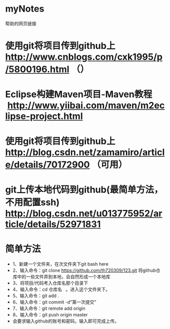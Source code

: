 # myNotes
帮助的网页链接
# 使用git将项目传到github上   http://www.cnblogs.com/cxk1995/p/5800196.html            （）
# Eclipse构建Maven项目-Maven教程    http://www.yiibai.com/maven/m2eclipse-project.html
# 使用git将项目传到github上   http://blog.csdn.net/zamamiro/article/details/70172900  （可用）
# git上传本地代码到github(最简单方法，不用配置ssh)   http://blog.csdn.net/u013775952/article/details/52971831
# 简单方法
- 1、新建一个文件夹，在次文件夹下git bash here
- 2、输入命令：git clone https://github.com/th720309/123.git 将github仓库中的一些文件弄到本地，会自然形成一个本地库
- 3、将项目/代码考入仓库名那个目录下
- 4、输入命令：cd 仓库名   。进入这个文件夹下。
- 5、输入命令：git add .
- 6、输入命令：git commit -d"第一次提交"
- 7、输入命令：git remote add origin
- 8、输入命令：git push origin master
- 会要求输入github的账号和密码，输入即可完成上传。
